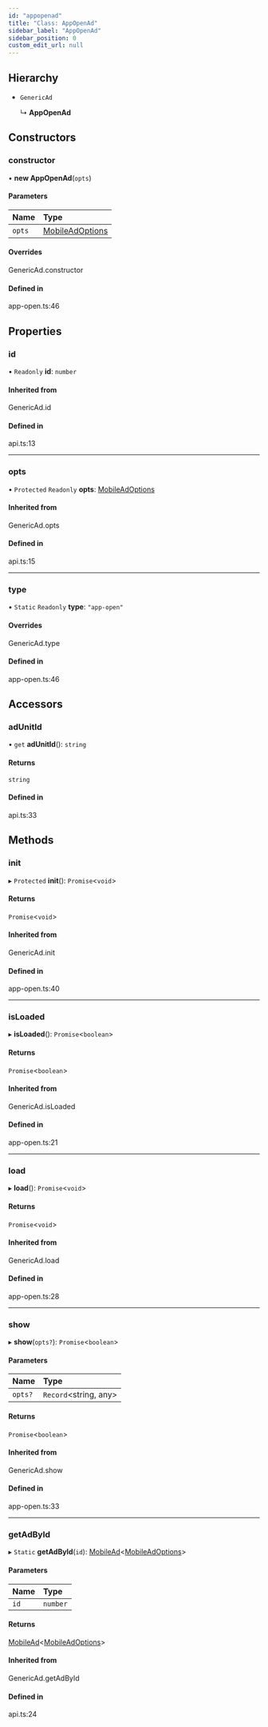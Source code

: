 ```yaml
---
id: "appopenad"
title: "Class: AppOpenAd"
sidebar_label: "AppOpenAd"
sidebar_position: 0
custom_edit_url: null
---
```


## Hierarchy

- `GenericAd`

  ↳ **AppOpenAd**

## Constructors

### constructor

• **new AppOpenAd**(`opts`)

#### Parameters

| Name | Type |
| :------ | :------ |
| `opts` | [MobileAdOptions](../index.md#mobileadoptions) |

#### Overrides

GenericAd.constructor

#### Defined in

app-open.ts:46

## Properties

### id

• `Readonly` **id**: `number`

#### Inherited from

GenericAd.id

#### Defined in

api.ts:13

___

### opts

• `Protected` `Readonly` **opts**: [MobileAdOptions](../index.md#mobileadoptions)

#### Inherited from

GenericAd.opts

#### Defined in

api.ts:15

___

### type

▪ `Static` `Readonly` **type**: ``"app-open"``

#### Overrides

GenericAd.type

#### Defined in

app-open.ts:46

## Accessors

### adUnitId

• `get` **adUnitId**(): `string`

#### Returns

`string`

#### Defined in

api.ts:33

## Methods

### init

▸ `Protected` **init**(): `Promise`\<`void`\>

#### Returns

`Promise`\<`void`\>

#### Inherited from

GenericAd.init

#### Defined in

app-open.ts:40

___

### isLoaded

▸ **isLoaded**(): `Promise`\<`boolean`\>

#### Returns

`Promise`\<`boolean`\>

#### Inherited from

GenericAd.isLoaded

#### Defined in

app-open.ts:21

___

### load

▸ **load**(): `Promise`\<`void`\>

#### Returns

`Promise`\<`void`\>

#### Inherited from

GenericAd.load

#### Defined in

app-open.ts:28

___

### show

▸ **show**(`opts?`): `Promise`\<`boolean`\>

#### Parameters

| Name | Type |
| :------ | :------ |
| `opts?` | `Record`\<string, any\> |

#### Returns

`Promise`\<`boolean`\>

#### Inherited from

GenericAd.show

#### Defined in

app-open.ts:33

___

### getAdById

▸ `Static` **getAdById**(`id`): [MobileAd](mobilead.md)\<[MobileAdOptions](../index.md#mobileadoptions)\>

#### Parameters

| Name | Type |
| :------ | :------ |
| `id` | `number` |

#### Returns

[MobileAd](mobilead.md)\<[MobileAdOptions](../index.md#mobileadoptions)\>

#### Inherited from

GenericAd.getAdById

#### Defined in

api.ts:24
